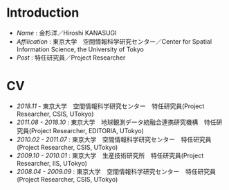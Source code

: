 # Introduction
- *Name* : 金杉洋／Hiroshi KANASUGI
- *Affilication* : 東京大学　空間情報科学研究センター／Center for Spatial Information Science, the University of Tokyo
- *Post* : 特任研究員／Project Researcher

# CV
- _2018.11_ - 東京大学　空間情報科学研究センター　特任研究員(Project Researcher, CSIS, UTokyo)
- _2011.08 - 2018.10_ : 東京大学　地球観測データ統融合連携研究機構　特任研究員(Project Researcher, EDITORIA, UTokyo)
- _2010.02 - 2011.07_ : 東京大学　空間情報科学研究センター　特任研究員(Project Researcher, CSIS, UTokyo)
- _2009.10 - 2010.01_ : 東京大学　生産技術研究所　特任研究員(Project Researcher, IIS, UTokyo)
- _2008.04 - 2009.09_ : 東京大学　空間情報科学研究センター　特任研究員(Project Researcher, CSIS, UTokyo)

